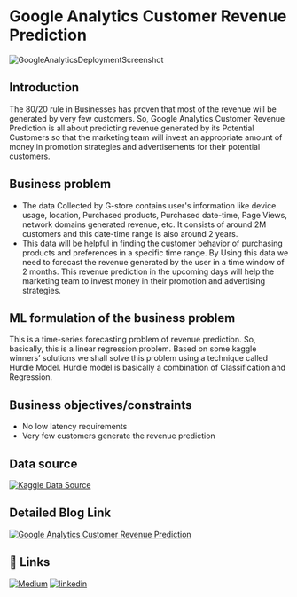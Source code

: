 
# Google Analytics Customer Revenue Prediction

![GoogleAnalyticsDeploymentScreenshot](https://user-images.githubusercontent.com/42332501/160472316-2bb0fc81-3fae-4456-b877-438a24aa0b09.png)

## Introduction
  The 80/20 rule in Businesses has proven that most of the revenue will be generated by very few customers. So, Google Analytics Customer Revenue Prediction is all about predicting revenue generated by its Potential Customers so that the marketing team will invest an appropriate amount of money in promotion strategies and advertisements for their potential customers.
## Business problem
- The data Collected by G-store contains user's information like device usage, location, Purchased products, Purchased date-time, Page Views, network domains generated revenue, etc. It consists of around 2M customers and this date-time range is also around 2 years.
- This data will be helpful in finding the customer behavior of purchasing products and preferences in a specific time range. By Using this data we need to forecast the revenue generated by the user in a time window of 2 months. This revenue prediction in the upcoming days will help the marketing team to invest money in their promotion and advertising strategies.
## ML formulation of the business problem
This is a time-series forecasting problem of revenue prediction. So, basically, this is a linear regression problem. Based on some kaggle winners’ solutions we shall solve this problem using a technique called Hurdle Model. Hurdle model is basically a combination of Classification and Regression.

## Business objectives/constraints
- No low latency requirements
- Very few customers generate the revenue prediction



## Data source
[![Kaggle Data Source](https://img.shields.io/badge/DataSource-Kaggle-yellow.svg)](https://www.kaggle.com/competitions/ga-customer-revenue-prediction/data)
## Detailed Blog Link

[![Google Analytics Customer Revenue Prediction](https://img.shields.io/badge/MediumBlog-GoogleAnalyticsCustomerRevenuePrediction-yellow.svg)](https://medium.com/@yeshwanth2424/google-analytics-customer-revenue-prediction-323fd1c67663)


## 🔗 Links
[![Medium](https://img.shields.io/badge/Medium-000?style=for-the-badge&logo=ko-fi&logoColor=white)](https://medium.com/@yeshwanth2424/google-analytics-customer-revenue-prediction-323fd1c67663)
[![linkedin](https://img.shields.io/badge/linkedin-0A66C2?style=for-the-badge&logo=linkedin&logoColor=white)](https://www.linkedin.com/in/yeshwanth-sai-278b59186/)

